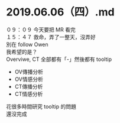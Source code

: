 # 2019.06.06（四）.md

０９：０９ 今天要把 MR 看完  
１５：４７ 救命，弄了一整天，沒弄好   
別在 follow Owen  
我希望的是？  
Overviwe, CT 全部都有「-」然後都有 tooltip  
- OV傳播分析
- OV情感分析
- CT傳播分析
- CT情感分析

花很多時間研究 tooltip 的問題  
還沒完成  
